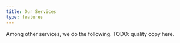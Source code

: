 ```yaml
---
title: Our Services
type: features
---
```


Among other services, we do the following. TODO: quality copy here.